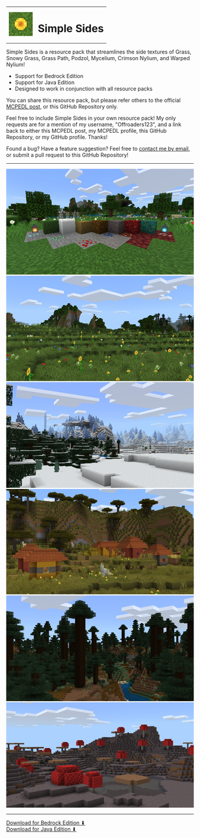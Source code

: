 <table>
  <tr>
    <td>
      <img width="64" src="icon-256.png">
    </td>
    <td>
      <h1>Simple Sides</h1>
    </td>
  </tr>
</table>

Simple Sides is a resource pack that streamlines the side textures of Grass, Snowy Grass, Grass Path, Podzol, Mycelium, Crimson Nylium, and Warped Nylium!

* Support for Bedrock Edition
* Support for Java Edition
* Designed to work in conjunction with all resource packs

You can share this resource pack, but please refer others to the official [MCPEDL post](https://mcpedl.com/simple-sides/), or this GitHub Repository only.

Feel free to include Simple Sides in your own resource pack! My only requests are for a mention of my username, "Offroaders123", and a link back to either this MCPEDL post, my MCPEDL profile, this GitHub Repository, or my GitHub profile. Thanks!

Found a bug? Have a feature suggestion? Feel free to [contact me by email](mailto:offroaders123@gmail.com), or submit a pull request to this GitHub Repository!

---

<img src="Bedrock/screenshots_web/screenshot_0.jpg">
<img src="Bedrock/screenshots_web/screenshot_1.jpg">
<img src="Bedrock/screenshots_web/screenshot_2.jpg">
<img src="Bedrock/screenshots_web/screenshot_3.jpg">
<img src="Bedrock/screenshots_web/screenshot_4.jpg">
<img src="Bedrock/screenshots_web/screenshot_5.jpg">

---

[Download for Bedrock Edition &#11015;](https://drive.google.com/drive/folders/1SRJwQsGecCwhXlnS-9Ee0FJIZ-kgvFqv)  
[Download for Java Edition &#11015;](https://drive.google.com/drive/folders/1LUQsPgm9KDIPfvG_r22B2djeyOQh6bcz)